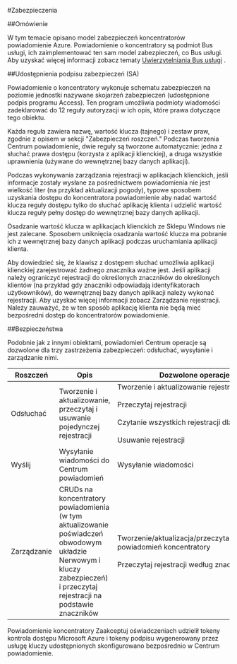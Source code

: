 <properties
    pageTitle="Zabezpieczenia dla koncentratorów powiadomień"
    description="W tym temacie wyjaśniono zabezpieczeń dla koncentratorów Azure powiadomienie."
    services="notification-hubs"
    documentationCenter=".net"
    authors="ysxu"
    manager="erikre"
    editor=""/>

<tags
    ms.service="notification-hubs"
    ms.workload="mobile"
    ms.tgt_pltfrm="mobile-multiple"
    ms.devlang="multiple"
    ms.topic="article"
    ms.date="06/29/2016"
    ms.author="yuaxu"/>

#<a name="security"></a>Zabezpieczenia

##<a name="overview"></a>Omówienie

W tym temacie opisano model zabezpieczeń koncentratorów powiadomienie Azure. Powiadomienie o koncentratory są podmiot Bus usługi, ich zaimplementować ten sam model zabezpieczeń, co Bus usługi. Aby uzyskać więcej informacji zobacz tematy [Uwierzytelniania Bus usługi](https://msdn.microsoft.com/library/azure/dn155925.aspx) .

##<a name="shared-access-signature-security-sas"></a>Udostępnienia podpisu zabezpieczeń (SA) 

Powiadomienie o koncentratory wykonuje schematu zabezpieczeń na poziomie jednostki nazywane skojarzeń zabezpieczeń (udostępnione podpis programu Access). Ten program umożliwia podmioty wiadomości zadeklarować do 12 reguły autoryzacji w ich opis, które prawa dotyczące tego obiektu.

Każda reguła zawiera nazwę, wartość klucza (tajnego) i zestaw praw, zgodnie z opisem w sekcji "Zabezpieczeń roszczeń." Podczas tworzenia Centrum powiadomienie, dwie reguły są tworzone automatycznie: jedna z słuchać prawa dostępu (korzysta z aplikacji klienckiej), a druga wszystkie uprawnienia (używane do wewnętrznej bazy danych aplikacji).

Podczas wykonywania zarządzania rejestracji w aplikacjach klienckich, jeśli informacje zostały wysłane za pośrednictwem powiadomienia nie jest wielkość liter (na przykład aktualizacji pogody), typowe sposobem uzyskania dostępu do koncentratora powiadomienie aby nadać wartość klucza reguły dostępu tylko do słuchać aplikację klienta i udzielić wartość klucza reguły pełny dostęp do wewnętrznej bazy danych aplikacji.

Osadzanie wartość klucza w aplikacjach klienckich ze Sklepu Windows nie jest zalecane. Sposobem uniknięcia osadzania wartość klucza ma pobranie ich z wewnętrznej bazy danych aplikacji podczas uruchamiania aplikacji klienta.

Aby dowiedzieć się, że klawisz z dostępem słuchać umożliwia aplikacji klienckiej zarejestrować żadnego znacznika ważne jest. Jeśli aplikacji należy ograniczyć rejestracji do określonych znaczników do określonych klientów (na przykład gdy znaczniki odpowiadają identyfikatorach użytkowników), do wewnętrznej bazy danych aplikacji należy wykonać rejestracji. Aby uzyskać więcej informacji zobacz Zarządzanie rejestracji. Należy zauważyć, że w ten sposób aplikację klienta nie będą mieć bezpośredni dostęp do koncentratorów powiadomienie.

##<a name="security-claims"></a>Bezpieczeństwa

Podobnie jak z innymi obiektami, powiadomień Centrum operacje są dozwolone dla trzy zastrzeżenia zabezpieczeń: odsłuchać, wysyłanie i zarządzanie nimi.

| Roszczeń | Opis | Dozwolone operacje |
|-------|-------------|--------------------|
| Odsłuchać | Tworzenie i aktualizowanie, przeczytaj i usuwanie pojedynczej rejestracji | Tworzenie i aktualizowanie rejestracji<br><br>Przeczytaj rejestracji<br><br>Czytanie wszystkich rejestracji dla uchwyt<br><br>Usuwanie rejestracji |
| Wyślij | Wysyłanie wiadomości do Centrum powiadomień | Wysyłanie wiadomości |
| Zarządzanie | CRUDs na koncentratory powiadomienia (w tym aktualizowanie poświadczeń obwodowym układzie Nerwowym i kluczy zabezpieczeń) i przeczytaj rejestracji na podstawie znaczników | Tworzenie/aktualizacja/przeczytane/usuwanie powiadomień koncentratory<br><br>Przeczytaj rejestracji według znaczników |


Powiadomienie koncentratory Zaakceptuj oświadczeniach udzielił tokeny kontrola dostępu Microsoft Azure i tokeny podpisu wygenerowany przez usługę kluczy udostępnionych skonfigurowano bezpośrednio w Centrum powiadomienie.
